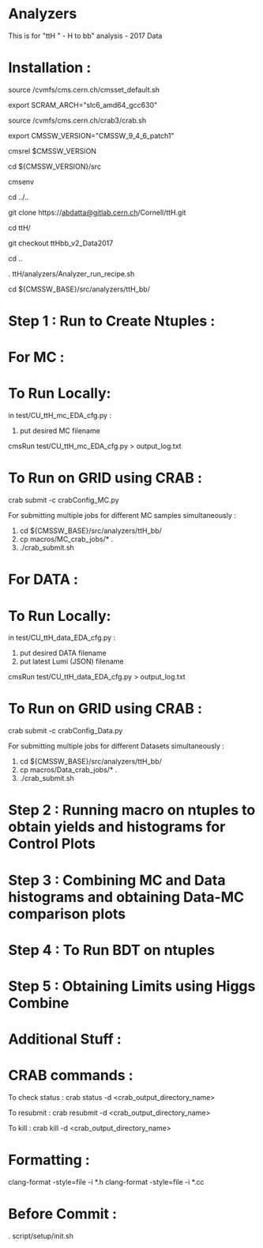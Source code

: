 # Analyzers

This is for "ttH " -  H to bb" analysis - 2017 Data

# Installation :

source /cvmfs/cms.cern.ch/cmsset_default.sh

export SCRAM_ARCH="slc6_amd64_gcc630"

source /cvmfs/cms.cern.ch/crab3/crab.sh

export CMSSW_VERSION="CMSSW_9_4_6_patch1"

cmsrel $CMSSW_VERSION

cd ${CMSSW_VERSION}/src

cmsenv

cd ../..

git clone https://abdatta@gitlab.cern.ch/Cornell/ttH.git

cd ttH/

git checkout ttHbb_v2_Data2017

cd ..

. ttH/analyzers/Analyzer_run_recipe.sh

cd ${CMSSW_BASE}/src/analyzers/ttH_bb/

# Step 1 : Run to Create Ntuples :

# For MC :
   
# To Run Locally:

in test/CU_ttH_mc_EDA_cfg.py :

1. put desired MC filename 

cmsRun test/CU_ttH_mc_EDA_cfg.py > output_log.txt

# To Run on GRID using CRAB :

crab submit -c crabConfig_MC.py

For submitting multiple jobs for different MC samples simultaneously :

1. cd ${CMSSW_BASE}/src/analyzers/ttH_bb/
2. cp macros/MC_crab_jobs/* .
3. ./crab_submit.sh

# For DATA :

# To Run Locally:

in test/CU_ttH_data_EDA_cfg.py :

1. put desired DATA filename
2. put latest Lumi (JSON) filename

cmsRun test/CU_ttH_data_EDA_cfg.py > output_log.txt

# To Run on GRID using CRAB :

crab submit -c crabConfig_Data.py

For submitting multiple jobs for different Datasets simultaneously :

1. cd ${CMSSW_BASE}/src/analyzers/ttH_bb/
2. cp macros/Data_crab_jobs/* .
3. ./crab_submit.sh


# Step 2 : Running macro on ntuples to obtain yields and histograms for Control Plots


# Step 3 : Combining MC and Data histograms and obtaining Data-MC comparison plots


# Step 4 : To Run BDT on ntuples


# Step 5 : Obtaining Limits using Higgs Combine 


# Additional Stuff :

# CRAB commands :
To check status :
crab status -d \<crab_output_directory_name\>

To resubmit :
crab resubmit -d \<crab_output_directory_name\>

To kill : 
crab kill -d \<crab_output_directory_name\>

# Formatting :

clang-format -style=file -i *.h
clang-format -style=file -i *.cc

# Before Commit :

. script/setup/init.sh



